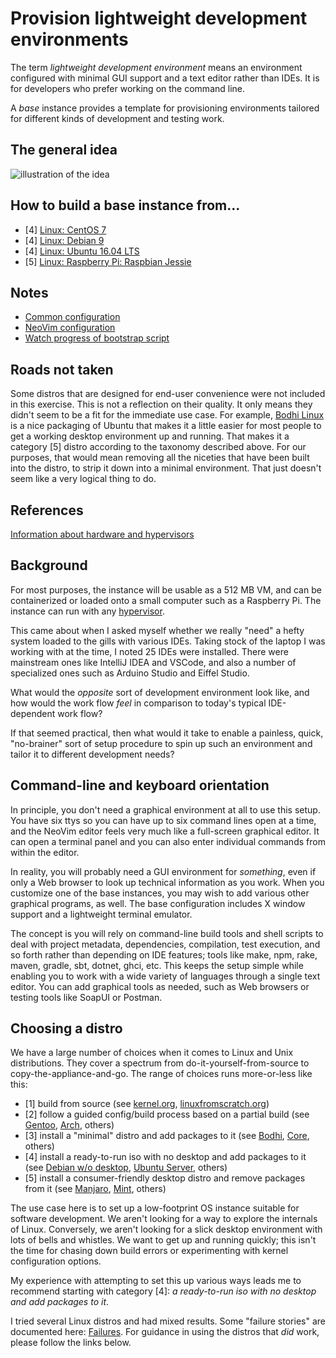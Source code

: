 # Provision lightweight development environments

The term _lightweight development environment_ means an environment configured with minimal GUI support and a text editor rather than IDEs. It is for developers who prefer working on the command line. 

A _base_ instance provides a template for provisioning environments tailored for different kinds of development and testing work. 

## The general idea 

![illustration of the idea](images/environments.png)

## How to build a base instance from...

- [4] [Linux: CentOS 7](http://github.com/neopragma/bootstrap-centos-7-dev-base)
- [4] [Linux: Debian 9](http://github.com/neopragma/bootstrap-debian-9-dev-base)
- [4] [Linux: Ubuntu 16.04 LTS](http://github.com/neopragma/bootstrap-ubuntu-server-16.04-dev-base)
- [5] [Linux: Raspberry Pi: Raspbian Jessie](in-development.md)

## Notes

- [Common configuration](common-configuration.md)
- [NeoVim configuration](neovim-configuration.md)
- [Watch progress of bootstrap script](watch-bootstrap.md)

## Roads not taken

Some distros that are designed for end-user convenience were not included in this exercise. This is not a reflection on their quality. It only means they didn't seem to be a fit for the immediate use case. For example, <a href="https://www.bodhilinux.com">Bodhi Linux</a> is a nice packaging of Ubuntu that makes it a little easier for most people to get a working desktop environment up and running. That makes it a category [5] distro according to the taxonomy described above. For our purposes, that would mean removing all the niceties that have been built into the distro, to strip it down into a minimal environment. That just doesn't seem like a very logical thing to do.

## References

[Information about hardware and hypervisors](references.md)

## Background

For most purposes, the instance will be usable as a 512 MB VM, and can be containerized or loaded onto a small computer such as a Raspberry Pi. The instance can run with any [hypervisor](hypervisor.md).

This came about when I asked myself whether we really "need" a hefty system loaded to the gills with various IDEs. Taking stock of the laptop I was working with at the time, I noted 25 IDEs were installed. There were mainstream ones like IntelliJ IDEA and VSCode, and also a number of specialized ones such as Arduino Studio and Eiffel Studio. 

What would the _opposite_ sort of development environment look like, and how would the work flow _feel_ in comparison to today's typical IDE-dependent work flow? 

If that seemed practical, then what would it take to enable a painless, quick, "no-brainer" sort of setup procedure to spin up such an environment and tailor it to different development needs?

## Command-line and keyboard orientation

In principle, you don't need a graphical environment at all to use this setup. You have six ttys so you can have up to six command lines open at a time, and the NeoVim editor feels very much like a full-screen graphical editor. It can open a terminal panel and you can also enter individual commands from within the editor. 

In reality, you will probably need a GUI environment for _something_, even if only a Web browser to look up technical information as you work. When you customize one of the base instances, you may wish to add various other graphical programs, as well. The base configuration includes X window support and a lightweight terminal emulator.

The concept is you will rely on command-line build tools and shell scripts to deal with project metadata, dependencies, compilation, test execution, and so forth rather than depending on IDE features; tools like make, npm, rake, maven, gradle, sbt, dotnet, ghci, etc. This keeps the setup simple while enabling you to work with a wide variety of languages through a single text editor. You can add graphical tools as needed, such as Web browsers or testing tools like SoapUI or Postman.

## Choosing a distro

We have a large number of choices when it comes to Linux and Unix distributions. They cover a spectrum from do-it-yourself-from-source to copy-the-appliance-and-go. The range of choices runs more-or-less like this:

- [1] build from source (see [kernel.org](https://www.kernel.org), [linuxfromscratch.org](http://www.linuxfromscratch.org))
- [2] follow a guided config/build process based on a partial build (see [Gentoo](https://gentoo.org), [Arch](https://www.archlinux.org), others)
- [3] install a "minimal" distro and add packages to it (see [Bodhi](http://www.bodhilinux.com/download/), [Core](http://distro.ibiblio.org/tinycorelinux/downloads.html), others)
- [4] install a ready-to-run iso with no desktop and add packages to it (see [Debian w/o desktop](https://www.debian.org), [Ubuntu Server](https://www.ubuntu.com/download/server), others)
- [5] install a consumer-friendly desktop distro and remove packages from it (see [Manjaro](https://manjaro.org), [Mint](https://linuxmint.com), others)

The use case here is to set up a low-footprint OS instance suitable for software development. We aren't looking for a way to explore the internals of Linux. Conversely, we aren't looking for a slick desktop environment with lots of bells and whistles. We want to get up and running quickly; this isn't the time for chasing down build errors or experimenting with kernel configuration options. 

My experience with attempting to set this up various ways leads me to recommend starting with category [4]: _a ready-to-run iso with no desktop and add packages to it_. 

I tried several Linux distros and had mixed results. Some "failure stories" are documented here: [Failures](failures.md). For guidance in using the distros that _did_ work, please follow the links below. 




